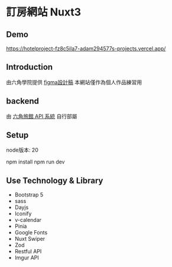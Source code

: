 # 訂房網站 Nuxt3

## Demo
https://hotelproject-fz8c5ila7-adam294577s-projects.vercel.app/

## Introduction
由六角學院提供 [figma設計稿](https://www.figma.com/design/6pTFrdb5a1lYKmMnFeT5Mf/%E5%85%AD%E8%A7%92-Project-%2F-%E9%85%92%E5%BA%97%E8%A8%82%E6%88%BF%E7%B6%B2%E7%AB%99?node-id=1-1699)
本網站僅作為個人作品練習用

## backend
由 [六角旅館 API 系統](https://github.com/hexschool/freyja) 自行部屬

## Setup
node版本: 20

npm install
npm run dev

## Use Technology & Library
- Bootstrap 5
- sass
- Dayjs
- Iconify
- v-calendar
- Pinia
- Google Fonts
- Nuxt Swiper
- Zod
- Restful API
- Imgur API
